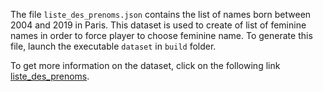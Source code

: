 The file `liste_des_prenoms.json` contains the list of names born between 2004 and 2019 in Paris. This dataset is used to create of list of feminine names in order to force player to choose feminine name. To generate this file, launch the executable `dataset` in `build` folder.

To get more information on the dataset, click on the following link [liste_des_prenoms](https://opendata.paris.fr/explore/dataset/liste_des_prenoms/export/?disjunctive.annee&disjunctive.prenoms).
